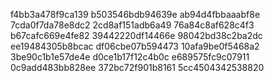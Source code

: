 f4bb3a478f9ca139
b503546bdb94639e
ab94d4fbbaaabf8e
7cda0f7da78e8dc2
2cd8af151adb6a49
76a84c8af628c4f3
b67cafc669e4fe82
39442220df14466e
98042bd38c2ba2dc
ee19484305b8bcac
df06cbe07b594473
10afa9be0f5468a2
3be90c1b1e57de4e
d0ce1b17f12c4b0c
e689575fc9c07911
0c9add483bb828ee
372bc72f901b8161
5cc4504342538820
